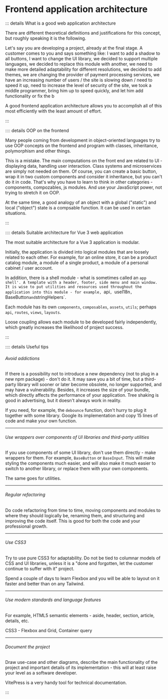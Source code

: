 # Frontend application architecture

::: details What is a good web application architecture

There are different theoretical definitions and justifications for this concept, but roughly speaking it is the following.

Let's say you are developing a project, already at the final stage. A customer comes to you and says something like: I want to add a shadow to all buttons, I want to change the UI library, we decided to support multiple languages, we decided to replace this module with another, we need to make more detailed adaptability for different resolutions, we decided to add themes, we are changing the provider of payment processing services, we have an increasing number of users / the site is slowing down / need to speed it up, need to increase the level of security of the site, we took a middle programmer, bring him up to speed quickly, and let him add functionality or fix the b

A good frontend application architecture allows you to accomplish all of this most efficiently with the least amount of effort.

:::

:::: details OOP on the frontend

Many people coming from development in object-oriented languages try to use OOP concepts on the frontend and program with classes, inheritance, polymorphism and other things.

This is a mistake. The main computations on the front end are related to UI - displaying data, handling user interaction. Class systems and microservices are simply not needed on them. Of course, you can create a basic button, wrap it in two custom components and consider it inheritance, but you can't do it in code. That's why you have to learn to think in other categories - components, compozables, js modules. And use your JavaScript power, not trying to stretch it on OOP.

At the same time, a good analogy of an object with a global ("static") and local ("object") state is a compsable function. It can be used in certain situations.

:::

:::: details Suitable architecture for Vue 3 web application

The most suitable architecture for a Vue 3 application is modular.

Initially, the application is divided into logical modules that are loosely related to each other. For example, for an online store, it can be a product catalog module, a module of a single product, a module of a personal cabinet / user account.

In addition, there is a shell module - what is sometimes called an `app shell'. A template with a header, footer, side menu and main window. It is wise to put utilities and resources used throughout the application into this module - for example, `api`, `useI18n`, `BaseButton` and `stringHelpers`.

Each module has its own `components`, `composables`, `assets`, `utils`; perhaps `api`, `routes`, `views`, `layouts`.

Loose coupling allows each module to be developed fairly independently, which greatly increases the likelihood of project success.

:::

:::: details Useful tips

###### Avoid addictions

If there is a possibility not to introduce a new dependency (not to plug in a new npm package) - don't do it. It may save you a bit of time, but a third-party library will sooner or later become obsolete, no longer supported, and may have a vulnerability. Besides, it increases the size of your bundle, which directly affects the performance of your application. Tree shaking is good in advertising, but it doesn't always work in reality.

If you need, for example, the `debounce` function, don't hurry to plug it together with some library. Google its implementation and copy 15 lines of code and make your own function.

---

###### Use wrappers over components of UI libraries and third-party utilities

If you use components of some UI library, don't use them directly - make wrappers for them. For example, `BaseButton` or `BaseInput`. This will make styling the components much easier, and will also make it much easier to switch to another library, or replace them with your own components.

The same goes for utilities.

---

###### Regular refactoring

Do code refactoring from time to time, moving components and modules to where they should logically be, renaming them, and structuring and improving the code itself. This is good for both the code and your professional growth.

---

###### Use CSS3

Try to use pure CSS3 for adaptability. Do not be tied to columnar models of CSS and UI libraries, unless it is a "done and forgotten, let the customer continue to suffer with it" project.

Spend a couple of days to learn Flexbox and you will be able to layout on it faster and better than on any Tailwind.

---

###### Use modern standards and language features

For example, HTML5 semantic elements - aside, header, section, article, details, etc.

CSS3 - Flexbox and Grid, Container query

---

###### Document the project

Draw use-case and other diagrams, describe the main functionality of the project and important details of its implementation - this will at least raise your level as a software developer.

VitePress is a very handy tool for technical documentation.

:::
